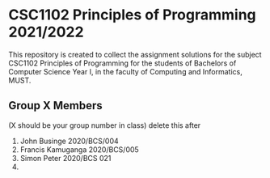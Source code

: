 # CSC1102 Principles of Programming 2021/2022 
This repository is created to collect the assignment solutions for the subject CSC1102 Principles of Programming for the students of Bachelors of Computer Science Year I, in the faculty of Computing and Informatics, MUST.

## Group X Members 
(X should be your group number in class) delete this after


1. John Businge 2020/BCS/004
2. Francis Kamuganga 2020/BCS/005
3. Simon Peter 2020/BCS 021
4. 